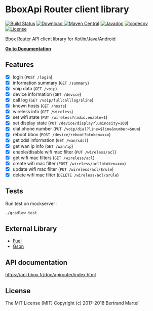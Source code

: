 # BboxApi Router client library #

[![Build Status](https://travis-ci.org/bertrandmartel/bboxapi-router.svg)](https://travis-ci.org/bertrandmartel/bboxapi-router)
[![Download](https://api.bintray.com/packages/bertrandmartel/maven/bboxapi/images/download.svg) ](https://bintray.com/bertrandmartel/maven/bboxapi/_latestVersion)
[![Maven Central](https://maven-badges.herokuapp.com/maven-central/fr.bmartel/bboxapi-android/badge.svg)](https://maven-badges.herokuapp.com/maven-central/fr.bmartel/bboxapi-android)
[![Javadoc](http://javadoc-badge.appspot.com/fr.bmartel/bboxapi-android.svg?label=javadoc)](http://javadoc-badge.appspot.com/fr.bmartel/bboxapi-android)
[![codecov](https://codecov.io/gh/bertrandmartel/bboxapi-router/branch/master/graph/badge.svg)](https://codecov.io/gh/bertrandmartel/bboxapi-router)
[![License](http://img.shields.io/:license-mit-blue.svg)](LICENSE.md)

[Bbox Router API](https://api.bbox.fr/doc/apirouter/index.html) client library for Kotlin/Java/Android

[**Go to Documentation**](http://bertrandmartel.github.io/bboxapi-router)

## Features

- [x] login (`POST /login`)
- [x] information summary (`GET /summary`)
- [x] voip data (`GET /voip`)
- [x] device information (`GET /device`)
- [x] call log (`GET /voip/fullcalllog/$line`)
- [x] known hosts (`GET /hosts`)
- [x] wireless info (`GET /wireless`)
- [x] set wifi state (`PUT /wireless?radio.enable=1`)
- [x] set display state (`PUT /device/display?luminosity=100`)
- [x] dial phone number (`PUT /voip/dial?line=$line&number=$num`)
- [x] reboot bbox (`POST /device/reboot?btoken=xxx`)
- [x] get xdsl information (`GET /wan/xdsl`)
- [x] get wan ip info (`GET /wan/ip`)
- [x] enable/disable wifi mac filter (`PUT /wireless/acl`)
- [x] get wifi mac filters (`GET /wireless/acl`)
- [x] create wifi mac filter (`POST /wireless/acl?btoken=xxx`)
- [x] update wifi mac filter (`PUT /wireless/acl/$rule`)
- [x] delete wifi mac filter (`DELETE /wireless/acl/$rule`)

## Tests

Run test on mockserver :
```bash
./gradlew test
```

## External Library

* [Fuel](https://github.com/kittinunf/Fuel)
* [Gson](https://github.com/google/gson)

## API documentation

https://api.bbox.fr/doc/apirouter/index.html

## License

The MIT License (MIT) Copyright (c) 2017-2018 Bertrand Martel
